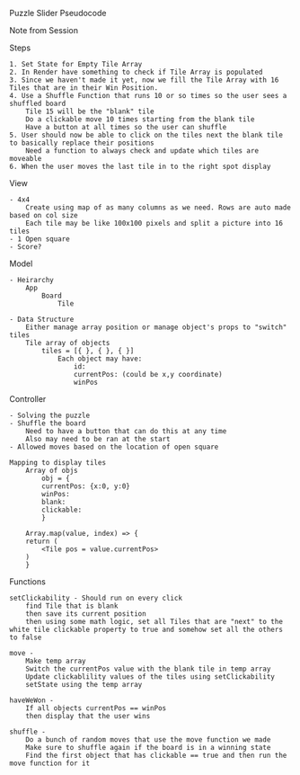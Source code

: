 Puzzle Slider Pseudocode

Note from Session

Steps

    1. Set State for Empty Tile Array
    2. In Render have something to check if Tile Array is populated
    3. Since we haven't made it yet, now we fill the Tile Array with 16 Tiles that are in their Win Position.
    4. Use a Shuffle Function that runs 10 or so times so the user sees a shuffled board
        Tile 15 will be the "blank" tile 
        Do a clickable move 10 times starting from the blank tile
        Have a button at all times so the user can shuffle
    5. User should now be able to click on the tiles next the blank tile to basically replace their positions
        Need a function to always check and update which tiles are moveable
    6. When the user moves the last tile in to the right spot display


View

    - 4x4 
        Create using map of as many columns as we need. Rows are auto made based on col size
        Each tile may be like 100x100 pixels and split a picture into 16 tiles
    - 1 Open square
    - Score?
    

Model

    - Heirarchy
        App
            Board
                Tile

    - Data Structure
        Either manage array position or manage object's props to "switch" tiles
        Tile array of objects
            tiles = [{ }, { }, { }]
                Each object may have:
                    id:
                    currentPos: (could be x,y coordinate)
                    winPos


Controller
    
    - Solving the puzzle
    - Shuffle the board 
        Need to have a button that can do this at any time
        Also may need to be ran at the start
    - Allowed moves based on the location of open square
 
    Mapping to display tiles 
        Array of objs
            obj = {
            currentPos: {x:0, y:0}
            winPos:
            blank:
            clickable:
            }

        Array.map(value, index) => {
        return (
            <Tile pos = value.currentPos>
        )
        }

Functions 

    setClickability - Should run on every click
        find Tile that is blank
        then save its current position
        then using some math logic, set all Tiles that are "next" to the white tile clickable property to true and somehow set all the others to false

    move -
        Make temp array
        Switch the currentPos value with the blank tile in temp array
        Update clickablility values of the tiles using setClickability
        setState using the temp array

    haveWeWon -
        If all objects currentPos == winPos
        then display that the user wins

    shuffle -
        Do a bunch of random moves that use the move function we made
        Make sure to shuffle again if the board is in a winning state
        Find the first object that has clickable == true and then run the move function for it

        


